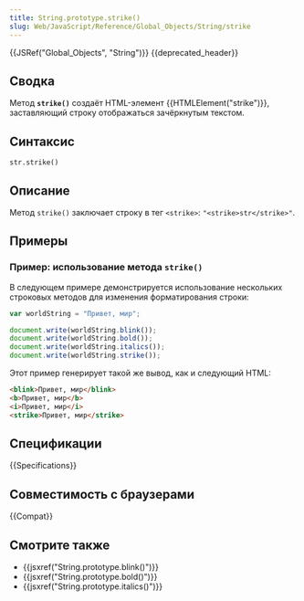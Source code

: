 ```yaml
---
title: String.prototype.strike()
slug: Web/JavaScript/Reference/Global_Objects/String/strike
---
```


{{JSRef("Global_Objects", "String")}} {{deprecated_header}}

## Сводка

Метод **`strike()`** создаёт HTML-элемент {{HTMLElement("strike")}}, заставляющий строку отображаться зачёркнутым текстом.

## Синтаксис

```
str.strike()
```

## Описание

Метод `strike()` заключает строку в тег `<strike>`: `"<strike>str</strike>"`.

## Примеры

### Пример: использование метода `strike()`

В следующем примере демонстрируется использование нескольких строковых методов для изменения форматирования строки:

```js
var worldString = "Привет, мир";

document.write(worldString.blink());
document.write(worldString.bold());
document.write(worldString.italics());
document.write(worldString.strike());
```

Этот пример генерирует такой же вывод, как и следующий HTML:

```html
<blink>Привет, мир</blink>
<b>Привет, мир</b>
<i>Привет, мир</i>
<strike>Привет, мир</strike>
```

## Спецификации

{{Specifications}}

## Совместимость с браузерами

{{Compat}}

## Смотрите также

- {{jsxref("String.prototype.blink()")}}
- {{jsxref("String.prototype.bold()")}}
- {{jsxref("String.prototype.italics()")}}
